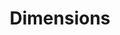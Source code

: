 ---
layout: default
bigquery: https://console.cloud.google.com/bigquery?p=covid-19-dimensions-ai&page=table&d=data&t=publications
contributors: Digital Science, https://www.digital-science.com/
cost: Free for personal, non-commercial use.
description: Dimensions contains more than 100 million publications, ranging from
  articles published in scholarly journals, books and book chapters, to preprints
  and conference proceedings. All publications are contextualized with linked data
  sets, funding, publications, patents, clinical trials, and policy documents. You
  can also view associated categories, funders, institutions, and researcher profiles.
documentation: https://docs.dimensions.ai/bigquery/index.html
last_edit: Mon, 04 Apr 2022 19:04:00 GMT
location: https://www.dimensions.ai/products/free/
maintained_by: Digital Science, https://www.digital-science.com/
schema_fields: '[''application_number'', ''date_imported_gbq'', ''cited_by_ids'',
  ''research_org_cities'', ''reference_ids'', ''status'', ''category_sdg'', ''types'',
  ''type'', ''acronyms'', ''funder_org_acronyms'', ''ipcr'', ''research_org_state_codes'',
  ''associated_publication_arxiv_id'', ''resulting_publication_doi'', ''priority_year'',
  ''research_org_city_names'', ''subtitles'', ''category_hrcs_rac'', ''family_id'',
  ''publication_year'', ''grant_number'', ''associated_grant_ids'', ''active_years'',
  ''phase'', ''funding_nzd'', ''funding_cny'', ''date_print'', ''open_access_categories'',
  ''start_year'', ''pmcid'', ''category_hrcs_hc'', ''source_id'', ''end_year'', ''organisation_details'',
  ''altmetrics'', ''conference'', ''conditions'', ''original_assignee_orgs'', ''categories'',
  ''funding_details'', ''journal_lists'', ''legal_status'', ''patent_ids'', ''granted_date'',
  ''eisbn'', ''external_ids'', ''associated_publication_pmid'', ''funding_jpy'', ''relationships'',
  ''date_online'', ''funder_org_countries'', ''email_address'', ''category_rcdc'',
  ''repository_id'', ''citation_string'', ''date_modified'', ''category_icrp_cso'',
  ''date_normal'', ''resulting_publication_ids'', ''volume'', ''license'', ''expiration_date'',
  ''metrics'', ''investigators'', ''clinical_trial_ids'', ''assignee_orgs'', ''editors'',
  ''start_date'', ''funder_org'', ''gender'', ''links'', ''mesh_terms'', ''funding_eur'',
  ''family_count'', ''arxiv_id'', ''original_title'', ''original_assignee'', ''granted_year'',
  ''linkout'', ''funder_org_cities'', ''title'', ''category_hra'', ''aliases'', ''language'',
  ''interventions'', ''foa_number'', ''authors'', ''abstract'', ''pages'', ''registry'',
  ''repository_url'', ''doi'', ''research_orgs'', ''pmid'', ''established'', ''labels'',
  ''date'', ''cpc'', ''citations'', ''id'', ''category_bra'', ''researcher_ids'',
  ''research_org_state_names'', ''original_abstract'', ''address'', ''book_series_title'',
  ''issue'', ''original_assignee_countries'', ''current_assignee_orgs'', ''concepts'',
  ''funding_currency'', ''citations_count'', ''filing_status'', ''brief_title'', ''created_date'',
  ''expiration_year'', ''associated_publication_id'', ''description'', ''legal_events'',
  ''year'', ''mesh_headings'', ''current_assignee'', ''assignee_countries'', ''current_assignee_countries'',
  ''end_date'', ''priority_date'', ''filing_year'', ''jurisdiction'', ''funding_cad'',
  ''category_icrp_ct'', ''filing_date'', ''inventor_names'', ''funding_gbp'', ''wikipedia_url'',
  ''family_members_ids'', ''funder_org_state_codes'', ''isbn'', ''funder_countries'',
  ''book_title'', ''category_for'', ''repository_name'', ''funding_aud'', ''funding_chf'',
  ''funding_usd'', ''open_access_categories_v2'', ''publication_date'', ''proceedings_title'',
  ''date_inserted'', ''parent_id'', ''associated_publication_doi'', ''funder_orgs'',
  ''name'', ''journal'', ''kind'', ''research_org_countries'', ''acknowledgements'',
  ''acronym'', ''category_uoa'', ''publisher'', ''funding_amount'', ''supporting_grant_ids'',
  ''embargo_date'', ''publication_ids'', ''research_org_country_names'']'
shortname: dimensions
tags:
- scholarly literature
- patents
- funding
- clinical trials
- academic profiles
terms_of_use: 'Use of both the Dimensions COVID-19 dataset and full Dimensions dataset
  are subject to the Dimensions Terms of use: https://www.dimensions.ai/policies-terms-legal '
title: Dimensions
uuid: dcff88bd-fe6b-4fdb-8159-809bf9d7bc1c
---